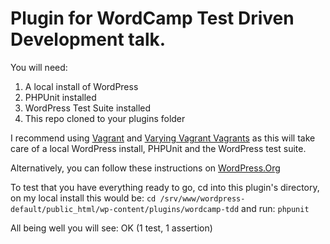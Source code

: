 # Plugin for WordCamp Test Driven Development talk.

You will need:
1. A local install of WordPress
2. PHPUnit installed
3. WordPress Test Suite installed
4. This repo cloned to your plugins folder

I recommend using [Vagrant](https://www.vagrantup.com/) and [Varying Vagrant Vagrants](https://github.com/Varying-Vagrant-Vagrants/VVV) as this will take care of a local WordPress install, PHPUnit and the WordPress test suite.

Alternatively, you can follow these instructions on [WordPress.Org](https://make.wordpress.org/core/handbook/testing/automated-testing/phpunit/)

To test that you have everything ready to go, cd into this plugin's directory, on my local install this would be:
`cd /srv/www/wordpress-default/public_html/wp-content/plugins/wordcamp-tdd`
and run: `phpunit`

All being well you will see:
OK (1 test, 1 assertion)
